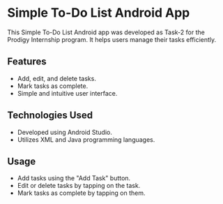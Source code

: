 # Simple To-Do List Android App

This Simple To-Do List Android app was developed as Task-2 for the Prodigy Internship program. 
It helps users manage their tasks efficiently.

## Features

- Add, edit, and delete tasks.
- Mark tasks as complete.
- Simple and intuitive user interface.

## Technologies Used

- Developed using Android Studio.
- Utilizes XML and Java programming languages.


## Usage

- Add tasks using the "Add Task" button.
- Edit or delete tasks by tapping on the task.
- Mark tasks as complete by tapping on them.
